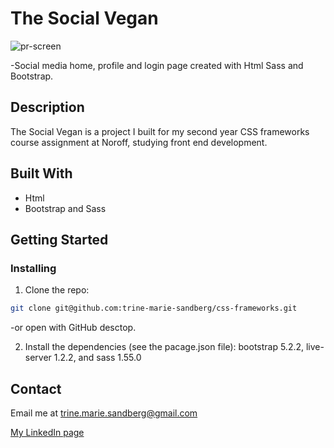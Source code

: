 # The Social Vegan

![pr-screen](https://user-images.githubusercontent.com/91562336/200136089-4fb524aa-452c-4ac2-ba10-1a77e8fc5cc0.PNG)

-Social media home, profile and login page created with Html Sass and Bootstrap.

## Description

The Social Vegan is a project I built for my second year CSS frameworks course assignment at Noroff, studying front end development.

## Built With

- Html
- Bootstrap and Sass

## Getting Started

### Installing

1. Clone the repo:

```bash
git clone git@github.com:trine-marie-sandberg/css-frameworks.git
```
-or open with GitHub desctop. 

2. Install the dependencies (see the pacage.json file): bootstrap 5.2.2, live-server 1.2.2, and sass 1.55.0

## Contact

Email me at trine.marie.sandberg@gmail.com

[My LinkedIn page](https://www.linkedin.com/in/trine-sandberg-5aa86b206/)

